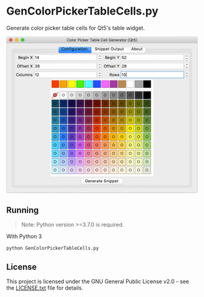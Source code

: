 # GenColorPickerTableCells.py

Generate color picker table cells for Qt5's table widget.

![Screenshot](screenshot.gif)

## Running
> Note: Python version >=3.7.0 is required.

With Python 3

```shell
python GenColorPickerTableCells.py
```

## License

This project is licensed under the GNU General Public License v2.0 - see the [LICENSE.txt](LICENSE.txt) file for details.
